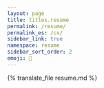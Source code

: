 ```yaml
---
layout: page
title: titles.resume
permalink: /resume/
permalink_es: /cv/
sidebar_link: true
namespace: resume
sidebar_sort_order: 2
emoji: 📑
---
```


<div id="resume">{% translate_file resume.md %}</div>
